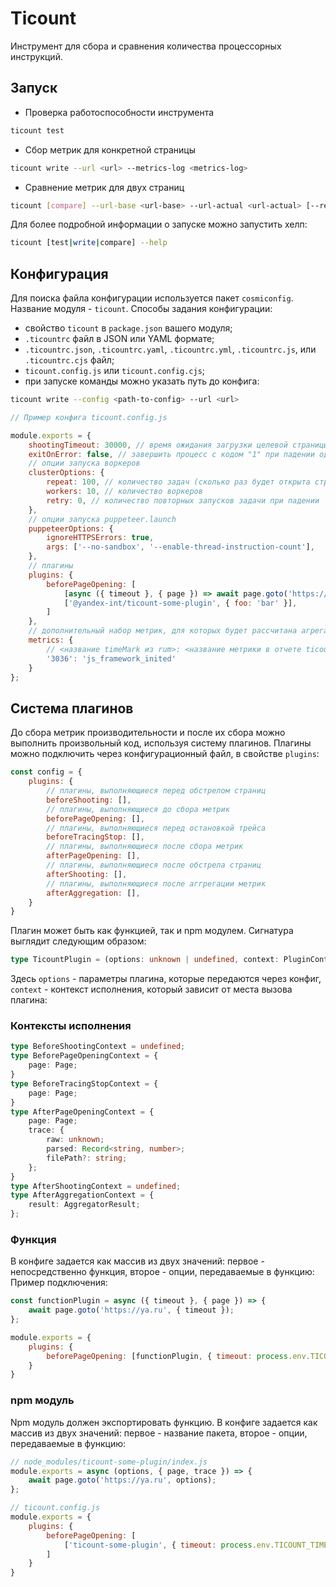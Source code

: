 # Ticount

Инструмент для сбора и сравнения количества процессорных инструкций.

## Запуск
- Проверка работоспособности инструмента
```bash
ticount test
```
- Сбор метрик для конкретной страницы
```bash
ticount write --url <url> --metrics-log <metrics-log>
```
- Сравнение метрик для двух страниц 
```bash
ticount [compare] --url-base <url-base> --url-actual <url-actual> [--repeat <N>] [--mobile]
```

Для более подробной информации о запуске можно запустить хелп:
```bash
ticount [test|write|compare] --help
```

## Конфигурация
Для поиска файла конфигурации используется пакет `cosmiconfig`. Название модуля - `ticount`.
Способы задания конфигурации:
- свойство `ticount` в `package.json` вашего модуля;
- `.ticountrc` файл в JSON или YAML формате;
- `.ticountrc.json`, `.ticountrc.yaml`, `.ticountrc.yml`, `.ticountrc.js`, или `.ticountrc.cjs` файл;
- `ticount.config.js` или `ticount.config.cjs`;
- при запуске команды можно указать путь до конфига:
```bash
ticount write --config <path-to-config> --url <url>
```

```js
// Пример конфига ticount.config.js

module.exports = {
    shootingTimeout: 30000, // время ожидания загрузки целевой страницы
    exitOnError: false, // завершить процесс с кодом "1" при падении одной из задач
    // опции запуска воркеров
    clusterOptions: {
        repeat: 100, // количество задач (сколько раз будет открыта страница для сбора метрик)
        workers: 10, // количество воркеров
        retry: 0, // количество повторных запусков задачи при падении
    },
    // опции запуска puppeteer.launch
    puppeteerOptions: {
        ignoreHTTPSErrors: true,
        args: ['--no-sandbox', '--enable-thread-instruction-count'],
    },
    // плагины
    plugins: {
        beforePageOpening: [
            [async ({ timeout }, { page }) => await page.goto('https://ya.ru', { timeout }), { timeout: process.env.TIMEOUT }],
            ['@yandex-int/ticount-some-plugin', { foo: 'bar' }],
        ]
    },
    // дополнительный набор метрик, для которых будет рассчитана агрегация и которые попадут в отчет
    metrics: {
        // <название timeMark из rum>: <название метрики в отчете ticount>
        '3036': 'js_framework_inited'
    }
};
```

## Система плагинов
До сбора метрик производительности и после их сбора можно выполнить произвольный код, используя систему плагинов.
Плагины можно подключить через конфигурационный файл, в свойстве `plugins`:
```js
const config = {
    plugins: {
        // плагины, выполняющиеся перед обстрелом страниц
        beforeShooting: [],
        // плагины, выполняющиеся до сбора метрик
        beforePageOpening: [],
        // плагины, выполняющиеся перед остановкой трейса
        beforeTracingStop: [],
        // плагины, выполняющиеся после сбора метрик
        afterPageOpening: [],
        // плагины, выполняющиеся после обстрела страниц
        afterShooting: [],
        // плагины, выполняющиеся после аггрегации метрик
        afterAggregation: [],
    }
}
```

Плагин может быть как функцией, так и npm модулем. Сигнатура выглядит следующим образом:
```ts
type TicountPlugin = (options: unknown | undefined, context: PluginContext) => Promise<void> | void;
```
Здесь `options` - параметры плагина, которые передаются через конфиг, `context` - контекст исполнения, который зависит от
места вызова плагина:

### Контексты исполнения
```ts
type BeforeShootingContext = undefined;
type BeforePageOpeningContext = {
    page: Page;
}
type BeforeTracingStopContext = {
    page: Page;
}
type AfterPageOpeningContext = {
    page: Page;
    trace: {
        raw: unknown;
        parsed: Record<string, number>;
        filePath?: string;
    };
}
type AfterShootingContext = undefined;
type AfterAggregationContext = {
    result: AggregatorResult;
};
```

### Функция
В конфиге задается как массив из двух значений: первое - непосредственно функция, второе - опции, передаваемые в функцию:
Пример подключения:
```js
const functionPlugin = async ({ timeout }, { page }) => {
    await page.goto('https://ya.ru', { timeout });
};

module.exports = {
    plugins: {
        beforePageOpening: [functionPlugin, { timeout: process.env.TICOUNT_TIMEOUT }]
    }
}
```

### npm модуль
Npm модуль должен экспортировать функцию.
В конфиге задается как массив из двух значений: первое - название пакета, второе - опции, передаваемые в функцию:
```js
// node_modules/ticount-some-plugin/index.js
module.exports = async (options, { page, trace }) => {
    await page.goto('https://ya.ru', options);
};

// ticount.config.js
module.exports = {
    plugins: {
        beforePageOpening: [
            ['ticount-some-plugin', { timeout: process.env.TICOUNT_TIMEOUT }],
        ]
    }
}
```
